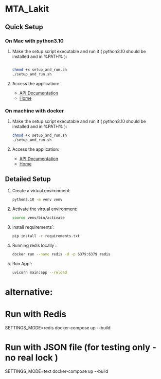 # MTA_Lakit

## Quick Setup

### On Mac with python3.10

1. Make the setup script executable and run it 
( python3.10 should be installed and in %PATH% ):
    ```bash
   
    chmod +x setup_and_run.sh
    ./setup_and_run.sh
    ```

2. Access the application:
   - [API Documentation](http://127.0.0.1:8000/docs)
   - [Home](http://127.0.0.1:8000)

### On machine with docker

1. Make the setup script executable and run it 
( python3.10 should be installed and in %PATH% ):
    ```bash
    chmod +x setup_and_run.sh
    ./setup_and_run.sh
    ```

2. Access the application:
   - [API Documentation](http://127.0.0.1:8000/docs)
   - [Home](http://127.0.0.1:8000)
   
## Detailed Setup

1. Create a virtual environment:
    ```bash
    python3.10 -m venv venv
    ```

2. Activate the virtual environment:
    ```bash
   source venv/bin/activate
   
3. Install requirements`:
    ```bash
   pip install -r requirements.txt   
   
4. Running redis locally`:
    ```bash
   docker run --name redis -d -p 6379:6379 redis 
   
3. Run App`:
    ```bash
   uvicorn main:app --reload
   
# alternative:

# Run with Redis
SETTINGS_MODE=redis docker-compose up --build

# Run with JSON file (for testing only - no real lock )
SETTINGS_MODE=text docker-compose up --build

